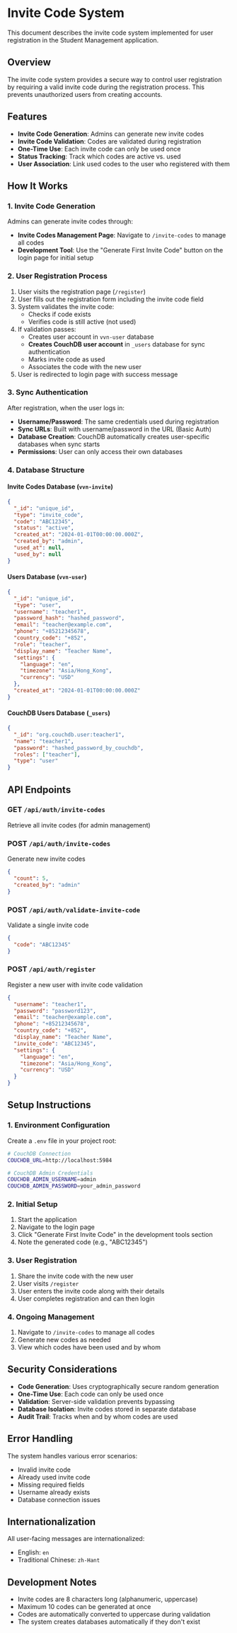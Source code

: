 # Invite Code System

This document describes the invite code system implemented for user registration in the Student Management application.

## Overview

The invite code system provides a secure way to control user registration by requiring a valid invite code during the registration process. This prevents unauthorized users from creating accounts.

## Features

- **Invite Code Generation**: Admins can generate new invite codes
- **Invite Code Validation**: Codes are validated during registration
- **One-Time Use**: Each invite code can only be used once
- **Status Tracking**: Track which codes are active vs. used
- **User Association**: Link used codes to the user who registered with them

## How It Works

### 1. Invite Code Generation

Admins can generate invite codes through:
- **Invite Codes Management Page**: Navigate to `/invite-codes` to manage all codes
- **Development Tool**: Use the "Generate First Invite Code" button on the login page for initial setup

### 2. User Registration Process

1. User visits the registration page (`/register`)
2. User fills out the registration form including the invite code field
3. System validates the invite code:
   - Checks if code exists
   - Verifies code is still active (not used)
4. If validation passes:
   - Creates user account in `vvn-user` database
   - **Creates CouchDB user account** in `_users` database for sync authentication
   - Marks invite code as used
   - Associates the code with the new user
5. User is redirected to login page with success message

### 3. Sync Authentication

After registration, when the user logs in:
- **Username/Password**: The same credentials used during registration
- **Sync URLs**: Built with username/password in the URL (Basic Auth)
- **Database Creation**: CouchDB automatically creates user-specific databases when sync starts
- **Permissions**: User can only access their own databases

### 4. Database Structure

#### Invite Codes Database (`vvn-invite`)
```json
{
  "_id": "unique_id",
  "type": "invite_code",
  "code": "ABC12345",
  "status": "active",
  "created_at": "2024-01-01T00:00:00.000Z",
  "created_by": "admin",
  "used_at": null,
  "used_by": null
}
```

#### Users Database (`vvn-user`)
```json
{
  "_id": "unique_id",
  "type": "user",
  "username": "teacher1",
  "password_hash": "hashed_password",
  "email": "teacher@example.com",
  "phone": "+85212345678",
  "country_code": "+852",
  "role": "teacher",
  "display_name": "Teacher Name",
  "settings": {
    "language": "en",
    "timezone": "Asia/Hong_Kong",
    "currency": "USD"
  },
  "created_at": "2024-01-01T00:00:00.000Z"
}
```

#### CouchDB Users Database (`_users`)
```json
{
  "_id": "org.couchdb.user:teacher1",
  "name": "teacher1",
  "password": "hashed_password_by_couchdb",
  "roles": ["teacher"],
  "type": "user"
}
```

## API Endpoints

### GET `/api/auth/invite-codes`
Retrieve all invite codes (for admin management)

### POST `/api/auth/invite-codes`
Generate new invite codes
```json
{
  "count": 5,
  "created_by": "admin"
}
```

### POST `/api/auth/validate-invite-code`
Validate a single invite code
```json
{
  "code": "ABC12345"
}
```

### POST `/api/auth/register`
Register a new user with invite code validation
```json
{
  "username": "teacher1",
  "password": "password123",
  "email": "teacher@example.com",
  "phone": "+85212345678",
  "country_code": "+852",
  "display_name": "Teacher Name",
  "invite_code": "ABC12345",
  "settings": {
    "language": "en",
    "timezone": "Asia/Hong_Kong",
    "currency": "USD"
  }
}
```

## Setup Instructions

### 1. Environment Configuration

Create a `.env` file in your project root:

```bash
# CouchDB Connection
COUCHDB_URL=http://localhost:5984

# CouchDB Admin Credentials
COUCHDB_ADMIN_USERNAME=admin
COUCHDB_ADMIN_PASSWORD=your_admin_password
```

### 2. Initial Setup
1. Start the application
2. Navigate to the login page
3. Click "Generate First Invite Code" in the development tools section
4. Note the generated code (e.g., "ABC12345")

### 3. User Registration
1. Share the invite code with the new user
2. User visits `/register`
3. User enters the invite code along with their details
4. User completes registration and can then login

### 4. Ongoing Management
1. Navigate to `/invite-codes` to manage all codes
2. Generate new codes as needed
3. View which codes have been used and by whom

## Security Considerations

- **Code Generation**: Uses cryptographically secure random generation
- **One-Time Use**: Each code can only be used once
- **Validation**: Server-side validation prevents bypassing
- **Database Isolation**: Invite codes stored in separate database
- **Audit Trail**: Tracks when and by whom codes are used

## Error Handling

The system handles various error scenarios:
- Invalid invite code
- Already used invite code
- Missing required fields
- Username already exists
- Database connection issues

## Internationalization

All user-facing messages are internationalized:
- English: `en`
- Traditional Chinese: `zh-Hant`

## Development Notes

- Invite codes are 8 characters long (alphanumeric, uppercase)
- Maximum 10 codes can be generated at once
- Codes are automatically converted to uppercase during validation
- The system creates databases automatically if they don't exist
